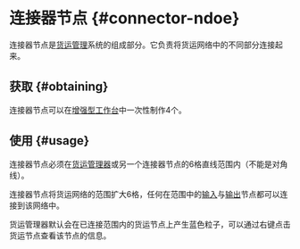# 连接器节点 {#connector-ndoe}

连接器节点是[货运管理](/Cargo-Management)系统的组成部分。它负责将货运网络中的不同部分连接起来。

## 获取 {#obtaining}

连接器节点可以在[增强型工作台](/Enhanced-Crafting-Table)中一次性制作4个。

## 使用 {#usage}

连接器节点必须在[货运管理器](/Cargo-Manager)或另一个连接器节点的6格直线范围内（不能是对角线）。

连接器节点将货运网络的范围扩大6格，任何在范围中的[输入](/Input-Node)与[输出](/Output-Node)节点都可以连接到该网络中。

货运管理器默认会在已连接范围内的货运节点上产生蓝色粒子，可以通过右键点击货运节点查看该节点的信息。
